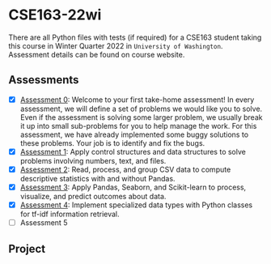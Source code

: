 # CSE163-22wi

There are all Python files with tests (if required) for a CSE163 student taking this course in Winter Quarter 2022 in `University of Washington`. 
Assessment details can be found on course website.

## Assessments
- [x] [Assessment 0](/Startup): Welcome to your first take-home assessment! In every assessment, we will define a set of problems we would like you to solve. Even if the assessment is solving some larger problem, we usually break it up into small sub-problems for you to help manage the work. For this assessment, we have already implemented some buggy solutions to these problems. Your job is to identify and fix the bugs.
- [x] [Assessment 1](/Primer): Apply control structures and data structures to solve problems involving numbers, text, and files.
- [x] [Assessment 2](/Pokemon): Read, process, and group CSV data to compute descriptive statistics with and without Pandas.
- [x] [Assessment 3](/Education): Apply Pandas, Seaborn, and Scikit-learn to process, visualize, and predict outcomes about data.
- [x] [Assessment 4](/Search): Implement specialized data types with Python classes for tf-idf information retrieval.
- [ ] Assessment 5

## Project 
